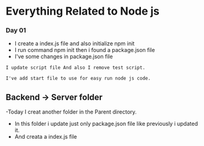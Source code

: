 # Everything Related to Node js
### Day 01
- I create a index.js file and also initialize npm init 
- I run command npm init then i found a package.json file 
- I've some changes in package.json file 
``` 
I update script file And also I remove test script.

I've add start file to use for easy run node js code.
``` 

## Backend -> Server folder 
-Today I creat another folder in the Parent directory.
- In this folder i update just only package.json file like previously i updated it. 
- And creata a index.js file 